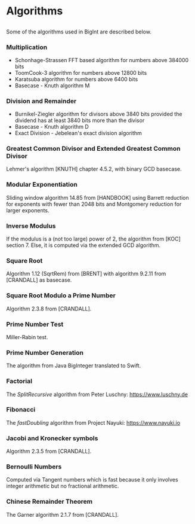# Algorithms

## 

Some of the algorithms used in BigInt are described below.

### Multiplication
* Schonhage-Strassen FFT based algorithm for numbers above 384000 bits
* ToomCook-3 algorithm for numbers above 12800 bits
* Karatsuba algorithm for numbers above 6400 bits
* Basecase - Knuth algorithm M

### Division and Remainder
* Burnikel-Ziegler algorithm for divisors above 3840 bits provided the dividend has at least 3840 bits more than the divisor
* Basecase - Knuth algorithm D
* Exact Division - Jebelean's exact division algorithm

### Greatest Common Divisor and Extended Greatest Common Divisor
Lehmer's algorithm [KNUTH] chapter 4.5.2, with binary GCD basecase.

### Modular Exponentiation
Sliding window algorithm 14.85 from [HANDBOOK] using Barrett reduction for exponents with fewer than 2048 bits
and Montgomery reduction for larger exponents.

### Inverse Modulus
If the modulus is a (not too large) power of 2, the algorithm from [KOC] section 7.
Else, it is computed via the extended GCD algorithm.

### Square Root
Algorithm 1.12 (SqrtRem) from [BRENT] with algorithm 9.2.11 from [CRANDALL] as basecase.

### Square Root Modulo a Prime Number
Algorithm 2.3.8 from [CRANDALL].

### Prime Number Test
Miller-Rabin test.

### Prime Number Generation
The algorithm from Java BigInteger translated to Swift.

### Factorial
The *SplitRecursive* algorithm from Peter Luschny: https://www.luschny.de

### Fibonacci
The *fastDoubling* algorithm from Project Nayuki: https://www.nayuki.io

### Jacobi and Kronecker symbols
Algorithm 2.3.5 from [CRANDALL].

### Bernoulli Numbers
Computed via Tangent numbers which is fast because it only involves integer arithmetic
but no fractional arithmetic.

### Chinese Remainder Theorem
The Garner algorithm 2.1.7 from [CRANDALL].
